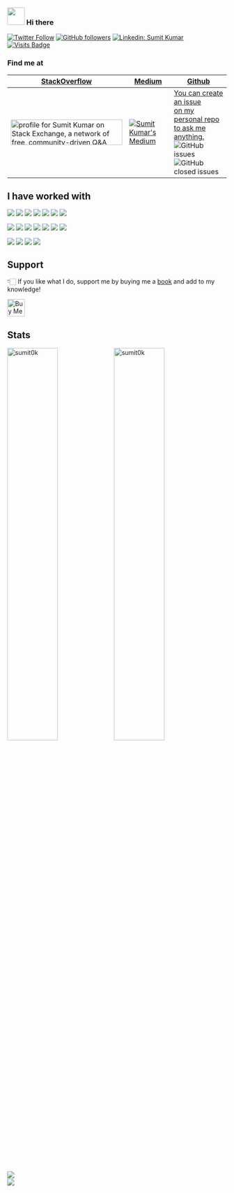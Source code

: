 ### <img src="https://github.com/JayantGoel001/JayantGoel001/blob/master/GIF/Hi.gif" width="40px" /> Hi there


[![Twitter Follow](https://img.shields.io/twitter/follow/sumit0k?style=social)](https://twitter.com/sumit0k) 
[![GitHub followers](https://img.shields.io/github/followers/sumit0k?style=social)](https://github.com/sumit0k) 
[![Linkedin: Sumit Kumar](https://img.shields.io/badge/-Sumit%20Kumar-blue?style=flat-square&logo=Linkedin&logoColor=white&link=https://www.linkedin.com/in/sumit0k/)](https://www.linkedin.com/in/sumit0k/)
 [![Visits Badge](https://badges.pufler.dev/visits/sumit0k/sumit0k)](https://github.com/sumit0k) 

### Find me at

| [StackOverflow](https://stackoverflow.com/users/4453633/sumit-kumar) | [Medium](https://sumit0k.medium.com/) | [Github](https://github.com/sumit0k) |
|-|-|-|
| <a href="https://stackoverflow.com/users/4453633/sumit-kumar"><img src="https://stackexchange.com/users/flair/5624897.png" width="256" height="58" alt="profile for Sumit Kumar on Stack Exchange, a network of free, community-driven Q&amp;A sites" title="profile for Sumit Kumar on Stack Exchange, a network of free, community-driven Q&amp;A sites"></a> 	| [![Sumit Kumar's Medium](https://github-readme-medium-recent-article.vercel.app/medium/@sumit0k/0)](https://github-readme-medium-recent-article.vercel.app/medium/@sumit0k/0) 	| [You can create an issue <br> on my personal repo to ask me anything.](https://github.com/sumit0k/sumit0k/issues/new) <br> ![GitHub issues](https://img.shields.io/github/issues/sumit0k/sumit0k?label=questions) ![GitHub closed issues](https://img.shields.io/github/issues-closed/sumit0k/sumit0k?label=questions) 	|

## I have worked with
<img src="https://img.shields.io/badge/node.js%20-%2343853D.svg?&style=for-the-badge&logo=node.js&logoColor=white"/> <img src="https://img.shields.io/badge/javascript%20-%23323330.svg?&style=for-the-badge&logo=javascript&logoColor=%23F7DF1E"/> <img src="https://img.shields.io/badge/python%20-%2314354C.svg?&style=for-the-badge&logo=python&logoColor=white"/>
<img src="https://img.shields.io/badge/express.js%20-%23404d59.svg?&style=for-the-badge"/> <img src="https://img.shields.io/badge/react%20-%2320232a.svg?&style=for-the-badge&logo=react&logoColor=%2361DAFB"/> <img src="https://img.shields.io/badge/angular-js%20-%23E23237.svg?&style=for-the-badge&logo=angularjs&logoColor=white"/> <img src="https://img.shields.io/badge/django%20-%23092E20.svg?&style=for-the-badge&logo=django&logoColor=white"/>

<img src="https://img.shields.io/badge/AWS%20-%23FF9900.svg?&style=for-the-badge&logo=amazon-aws&logoColor=white"/> <img src="https://img.shields.io/badge/azure%20-%230072C6.svg?&style=for-the-badge&logo=azure-devops&logoColor=white"/>  <img src="https://img.shields.io/badge/heroku%20-%23430098.svg?&style=for-the-badge&logo=heroku&logoColor=white"/> <img src="https://img.shields.io/badge/Google%20Cloud%20-%234285F4.svg?&style=for-the-badge&logo=google-cloud&logoColor=white"/> <img src="https://img.shields.io/badge/DigitalOcean-%230167ff.svg?&style=for-the-badge&logo=digitalOcean&logoColor=white"/>
<img src="https://img.shields.io/badge/apache%20-%23D42029.svg?&style=for-the-badge&logo=apache&logoColor=white"/> <img src="https://img.shields.io/badge/nginx%20-%23009639.svg?&style=for-the-badge&logo=nginx&logoColor=white"/>

<img src ="https://img.shields.io/badge/MongoDB-%234ea94b.svg?&style=for-the-badge&logo=mongodb&logoColor=white"/> <img src="https://img.shields.io/badge/mysql-%2300f.svg?&style=for-the-badge&logo=mysql&logoColor=white"/> <img src ="https://img.shields.io/badge/postgres-%23316192.svg?&style=for-the-badge&logo=postgresql&logoColor=white"/> <img src="https://img.shields.io/badge/docker%20-%230db7ed.svg?&style=for-the-badge&logo=docker&logoColor=white"/>

## Support
👇🏻 If you like what I do, support me by buying me a [book](https://www.buymeacoffee.com/sumit0k) and add to my knowledge! 

<a href="https://www.buymeacoffee.com/sumit0k" target="_blank"><img src="https://cdn.buymeacoffee.com/buttons/v2/default-yellow.png" alt="Buy Me A Book" height="40" ></a>

## Stats
<img align="left" width="48%" src="https://github-readme-stats.vercel.app/api?username=sumit0k&count_private=true&show_icons=true&theme=dracula" alt="sumit0k"/>
<img align="center" width="48%" src="https://github-readme-streak-stats.herokuapp.com?user=sumit0k&count_private=true&theme=dracula" alt="sumit0k"/>


<img align="left" src="https://github-readme-stats.vercel.app/api/top-langs/?username=sumit0k&theme=dracula&hide_langs_below=1" /></br>
<img align="center" src="https://github-profile-trophy.vercel.app/?username=sumit0k&theme=dracula&row=2&column=4">



